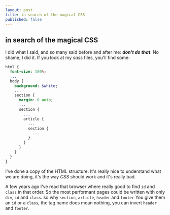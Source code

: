 ```yaml
---
layout: post
title: in search of the magical CSS
published: false
---
```


## in search of the magical CSS

I did what I said, and so many said before and after me: ***don't do that***. No shame, I did it. If you look at my _sass_ files, you'll find some:

```sass
html {
  font-size: 100%;
  ...
  body {
    background: $white;
    ...
    section {
      margin: 0 auto;
      ...
      section {
      	...
        article {
          ...
          section {
          	...
          }
        }
      }
    }
  }
}
```

I've done a copy of the HTML structure. It's really nice to understand what we are doing, it's the way _CSS_ should work and it's really bad.

A few years ago I've read that browser where really good to find `id` and `class` in that order. So the most performant pages could be written with only `div`, `id` and `class`. so why `section`, `article`, `header` and `footer` You give them an `id` or a `class`, the tag name does mean nothing, you can invert `header` and `footer`.
